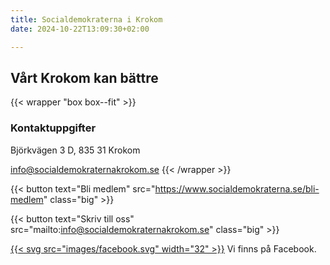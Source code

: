 ```yaml
---
title: Socialdemokraterna i Krokom
date: 2024-10-22T13:09:30+02:00

---
```



## Vårt Krokom kan bättre


{{< wrapper "box box--fit" >}}
### Kontaktuppgifter

Björkvägen 3 D, 835 31 Krokom

<info@socialdemokraternakrokom.se>
{{< /wrapper >}}


{{< button text="Bli medlem" src="https://www.socialdemokraterna.se/bli-medlem" class="big" >}}



{{< button text="Skriv till oss" src="mailto:info@socialdemokraternakrokom.se" class="big" >}}


[{{< svg src="images/facebook.svg" width="32" >}}](https://www.facebook.com/socialdemokraternakrokom "Besök oss på Facebook") Vi finns på Facebook.

